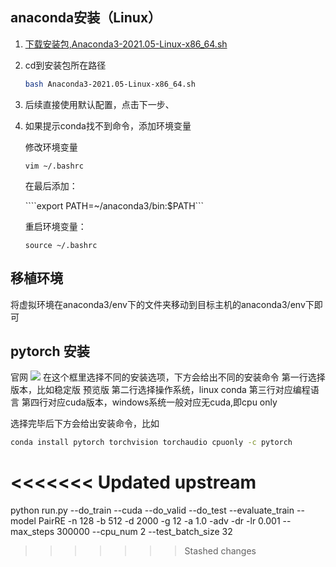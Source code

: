## anaconda安装（Linux）

1. <a href="https://repo.anaconda.com/archive/Anaconda3-2021.05-Linux-x86_64.sh">下载安装包,Anaconda3-2021.05-Linux-x86_64.sh</a>

2. cd到安装包所在路径

   ```bash
   bash Anaconda3-2021.05-Linux-x86_64.sh
   ```

3. 后续直接使用默认配置，点击下一步、

4. 如果提示conda找不到命令，添加环境变量

   修改环境变量

   ```vim ~/.bashrc```

   在最后添加：

   ````export PATH=~/anaconda3/bin:$PATH```

   

   重启环境变量：

   ```source ~/.bashrc```

   

## 移植环境 

   将虚拟环境在anaconda3/env下的文件夹移动到目标主机的anaconda3/env下即可



## pytorch 安装
<a heaf="https://pytorch.org/get-started/locally/#windows-anaconda">官网</a>
<img src="https://github.com/modiman/modiman.github.io/blob/gh-pages/docs/_posts/imgs/%E5%BE%AE%E4%BF%A1%E5%9B%BE%E7%89%87_20220113144431.png?raw=true"/>
在这个框里选择不同的安装选项，下方会给出不同的安装命令
第一行选择版本，比如稳定版 预览版
第二行选择操作系统，linux conda 
第三行对应编程语言
第四行对应cuda版本，windows系统一般对应无cuda,即cpu only

选择完毕后下方会给出安装命令，比如
```bash
conda install pytorch torchvision torchaudio cpuonly -c pytorch

```
<<<<<<< Updated upstream
=======

python run.py --do_train --cuda --do_valid --do_test --evaluate_train   --model PairRE -n 128 -b 512 -d 2000 -g 12 -a 1.0 -adv -dr   -lr 0.001 --max_steps 300000 --cpu_num 2 --test_batch_size 32
>>>>>>> Stashed changes

